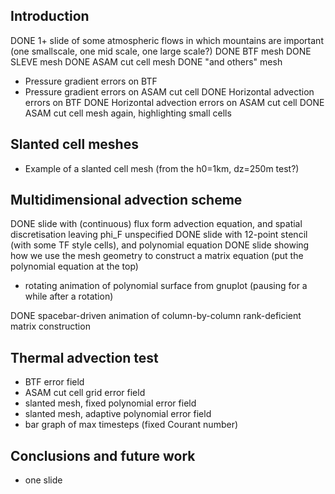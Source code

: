 Introduction
------------

DONE 1+ slide of some atmospheric flows in which mountains are important (one smallscale, one mid scale, one large scale?)
DONE BTF mesh
DONE SLEVE mesh
DONE ASAM cut cell mesh
DONE "and others" mesh
* Pressure gradient errors on BTF
* Pressure gradient errors on ASAM cut cell
DONE Horizontal advection errors on BTF
DONE Horizontal advection errors on ASAM cut cell
DONE ASAM cut cell mesh again, highlighting small cells

Slanted cell meshes
-------------------

* Example of a slanted cell mesh (from the h0=1km, dz=250m test?)

Multidimensional advection scheme
---------------------------------

DONE slide with (continuous) flux form advection equation, and spatial discretisation leaving phi\_F unspecified
DONE slide with 12-point stencil (with some TF style cells), and polynomial equation
DONE slide showing how we use the mesh geometry to construct a matrix equation (put the polynomial equation at the top)
* rotating animation of polynomial surface from gnuplot (pausing for a while after a rotation)

DONE spacebar-driven animation of column-by-column rank-deficient matrix construction

Thermal advection test
----------------------

* BTF error field
* ASAM cut cell grid error field
* slanted mesh, fixed polynomial error field
* slanted mesh, adaptive polynomial error field
* bar graph of max timesteps (fixed Courant number)

Conclusions and future work
---------------------------

* one slide
